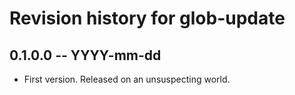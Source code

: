 # Revision history for glob-update

## 0.1.0.0  -- YYYY-mm-dd

* First version. Released on an unsuspecting world.
